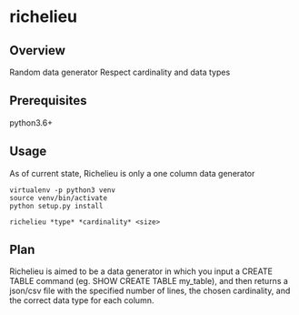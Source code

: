# richelieu

## Overview

Random data generator
Respect cardinality and data types

## Prerequisites
python3.6+

## Usage
As of current state, Richelieu is only a one column data generator
```
virtualenv -p python3 venv
source venv/bin/activate
python setup.py install

richelieu *type* *cardinality* <size>
```

## Plan

Richelieu is aimed to be a data generator in which you input a CREATE TABLE command (eg. SHOW CREATE TABLE my_table), and then returns a json/csv file with the specified number of lines, the chosen cardinality, and the correct data type for each column.